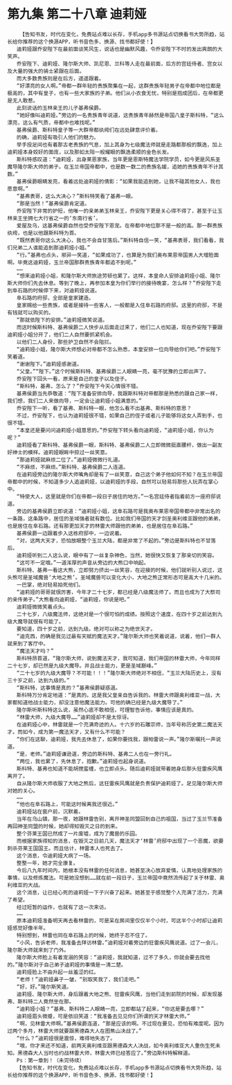 # 第九集 第二十八章 迪莉娅
        【告知书友，时代在变化，免费站点难以长存，手机app多书源站点切换看书大势所趋，站长给你推荐的这个换源APP，听书音色多、换源、找书都好使！】
       迪莉娅跟乔安陛下在最前面谈笑风生，说话也是幽默风趣，令乔安陛下不时的发出爽朗的大笑声。
       乔安陛下、迪莉娅、隆尔斯大师、凯尼恩、兰科等人走在最前面，后方的宫廷侍者、宫女以及大量的强大的骑士紧跟在后面。
       而大多数贵族则是在后方，遥遥跟着。
       “好漂亮的女人啊。”帝都一群年轻的贵族聚集在一起，这群贵族年轻男子在帝都中地位都是极高的，其中有皇子，也有一些大家族的子弟。他们从小衣食无忧，特别是抱成团后，在帝都更是无人敢惹。
       此刻说话的玉林亲王的儿子基弗侯爵。
       “她好像叫迪莉娅。”旁边的一名贵族青年说道，这贵族青年赫然是帝国八皇子斯科特，“这么漂亮，这么有气质，帝都中也难找呢。”
       基弗侯爵、斯科特皇子等一大群帝都纨绔们在远处肆意评价着。
       的确，迪莉娅有吸引人他们的魅力。
       举手投足间也有着那古老贵族的气息，加上其身为七级魔法师就是走路都那般的飘逸，加上迪莉娅本身姣好的面庞，以及那如太阳一般耀眼的飘逸柔顺的金色长发。
       斯科特感叹道：“迪莉娅，出身莱恩家族，当年更是恩斯特魔法学院学员，如今更是风系圣魔导隆尔斯大师的弟子。在玉兰帝国帝都中，也是数一数二的贵族名媛，追她的贵族青年不计其数。”
       基弗侯爵眼睛发亮，看着远处迪莉娅的倩影：“如果我能追到她，让我不碰其他女人，我也愿意啊。”
       “基弗表哥，这么大决心？”斯科特笑看了基弗一眼。
       “那是当然！”基弗侯爵肯定道。
       乔安陛下非常的护短，他唯一的亲弟弟玉林亲王，乔安陛下更是关心得不得了，甚至于让玉林亲王坐拥七大行省之一的‘东南行省’。
       爱屋及乌，这基弗侯爵自然也受乔安陛下恩宠。在帝都中地位那不是一般的高。那一群贵族纨绔，也是以他跟斯科特为首。
       “既然表哥你这么大决心，我也不会自甘落后。”斯科特自信一笑，“基弗表哥，我们看看，我们兄弟二人谁能追到那迪莉娅小姐。”
       “行。”基弗也点头，邪异一笑道，“如果成功了，也算是为我们奥布莱恩帝国男人大增脸面啊。毕竟这迪莉娅，玉兰帝国那群贵族青年都追不到呢。”
       ……
       “想来迪莉娅小姐，和隆尔斯大师旅途劳顿也累了。这样，本皇命人安排迪莉娅小姐、隆尔斯大师你们先去休息。等到了晚上，再参加本皇为你们举行的接待晚宴，怎么样？”乔安陛下走到阜石路的时候停下来，对迪莉娅说道。
       阜石路的府邸，全部是皇家建造。
       皇家赐给一些贵族，或者是接待一些客人，一般都是入住阜石路的府邸。这里的府邸，不是有钱就可以购买的。
       “那就依陛下的安排。”迪莉娅微笑说道。
       而这时候斯科特、基弗侯爵二人快步从后面走过来了，他们二人也知道，现在乔安陛下要跟迪莉娅小姐分开了，他们二人自然要抓紧机会。
       以他们二人身份，那些护卫自然不会阻拦。
       “迪莉娅小姐，隆尔斯大师想必对帝都不怎么熟悉，本皇安排一位向导给你们吧。”乔安陛下笑着道。
       “谢谢陛下。”迪莉娅感谢道。
       “父皇。”“陛下。”这个时候斯科特、基弗侯爵二人眼睛一亮，毫不犹豫的立即出声了。
       乔安陛下回头一看，原来是自己的皇子以及侄子。
       “斯科特，基弗，怎么了？”乔安陛下今天心情很不错。
       基弗侯爵当先恭敬道：“陛下准备安排向导，我跟斯科特对帝都那是熟悉的跟自己家一样，我们想，我们二人来做向导，一定会让迪莉娅小姐满意的。”
       乔安陛下一听，看了基弗、斯科特一眼，他怎么看不出基弗、斯科特的意思？
       不过，乔安陛下，也认为迪莉娅很不错，如果自己的侄子或者儿子能够将这女人弄到手，也很不错。
       “本皇还是要问问迪莉娅小姐意思的。”乔安陛下转头看向迪莉娅，“迪莉娅小姐，你认为呢？”
       迪莉娅看了斯科特、基弗侯爵一眼，斯科特、基弗侯爵二人立即微微挺直腰杆，做出一副友好绅士的模样。迪莉娅眼眸中掠过一丝笑意。
       “那迪莉娅就麻烦二位了。”迪莉娅微微行礼道。
       “不麻烦，不麻烦。”斯科特、基弗侯爵二人连道。
       在迪莉娅旁边的隆尔斯大师嘴角却是有了一丝笑意，自己这个弟子他如何不知？在玉兰帝国帝都中的时候，不知道多少人追迪莉娅，以迪莉娅的手段，自然可以轻易将那些人玩弄在掌心中。
       “特使大人，这里就是你们在帝都一段日子居住的地方。”一名宫廷侍者指着前方一座府邸说道。
       旁边的基弗侯爵立即说道：“迪莉娅小姐，这阜石路可是我奥布莱恩帝国帝都中非常出名的一条路，这条路中，居住的圣域强者就有数位。比如我们帝国的天才剑圣奥利维亚跟他的弟弟，也是居住在阜石路。还有那更加天才的林雷大师跟他的弟弟，也是居住在阜石路。”
       基弗侯爵一边跟着步入这栋府邸中，一边说着。
       “对，这两大天才，恐怕放眼整个玉兰大陆，都是非常了不起的。”旁边是斯科特也不甘落后。
       迪莉娅听到二人这么说，眼中有了一丝复杂神色，当然，她很快又恢复了那亲切的笑容。
       “这可不一定哦。”一道浑厚的声音从旁边的大熊口中响起。
       斯科特、基弗一看这大熊，立即努力挤出一丝笑容，在迎接的时候，他们就听别人说过，这头熊可是圣域魔兽‘大地之熊’。圣域魔兽可以变化大小，大地之熊正常形态可是高大十几米的。
       一巴掌，绝对轻易拍死他们。
       “迪莉娅的哥哥就很厉害，今年才二十七岁，都已经是八级魔法师了。而且也成为了大祭司的亲传弟子。”大熊看向迪莉娅，“迪莉娅，你说是吧。”
       迪莉娅微微笑着点头。
       二十七岁，八级魔法师，这绝对是一个很可怕的成绩。按照这个速度，在四十岁之前达到九级大魔导就很有可能了。
       要知道，四十岁之前，达到九级。绝对可以称之为绝世天才。
       “迪克西，的确是我见过最有天赋的魔法天才。”隆尔斯大师也笑着说道，说着，他们一群人就来到了客厅中。
       “魔法天才吗？”
       斯科特昂首道，“隆尔斯大师，说到魔法天才，我可知道，我们帝国的林雷大师，今年同样二十七岁，却已然是九级大魔导。并且战士能力，更是圣域巅峰。”
       “二十七岁的九级大魔导？不可能！！！”隆尔斯大师绝对不相信，“玉兰大陆历史上，没有三十岁之前，达到九级的。”
       “斯科特，这事情是真的？”基弗侯爵疑惑道。
       斯科特万分肯定地道：“是真的。这是我父皇亲自告诉我的。林雷大师跟奥利维亚一战，大家都知道他战士能力，却没注意他魔法能力。可他的确已经是九级大魔导了。”
       隆尔斯听斯科特这么说，虽然心底不敢相信，可理智告诉他，事情应该是真的。
       “林雷大师，九级大魔导……”迪莉娅却不是太惊讶。
       在迪莉娅心中，林雷就是一个充满奇迹的人。十六岁的石雕宗师，当年号称历史第二魔法天才。而如今，成为第一魔法天才，又有什么不可能？
       “你们在这聊，迪莉娅，我先去休息了，如果你要找我，跟帕雷说一声。”隆尔斯嘱托一声说道。
       “是，老师。”迪莉娅谦逊道，旁边的斯科特、基弗二人也在一旁行礼。
       “两位，我也累了，先休息了，抱歉。”迪莉娅也起身说道。
       斯科特、基弗也知道不能胡搅蛮缠，也立即点头。随后迪莉娅就带着她身后那头狂雷疾风鹰离开了。
       自从隆尔斯大师收服了大地之熊后，这狂雷疾风鹰就是负责保护迪莉娅了。足见隆尔斯大师对她的关心。
       ……
       “他也在阜石路上，可能这时候离我还很近。”
       迪莉娅站在窗户前，沉默着。
       当年在乌山镇，那一夜，她跟林雷告别，离开神圣同盟回到自己的祖国，当过了玉兰节准备再回神圣同盟的时候，她却得知毁灭之日的到来。
       整个芬莱王国已然成了一片废墟，成为了魔兽的乐园。
       而根据家族得知的消息，在毁灭之日前几天，魔法天才‘林雷’府邸中出现了一个恶魔，欲要刺杀芬莱王国国王。而且估计，林雷本人也死去了。
       这个消息，令迪莉娅大病了一场。
       整整一年，她才完全康复。
       今后八九年时间内，她根本没有林雷的任何消息，她甚至决心放弃爱情，认真地处理家族的事情，以及修炼魔法。可是她没想到……就在前一段日子，玉兰帝国中竟然流传起了关于林雷、奥利维亚的大战。
       这个消息，让已经心死的迪莉娅一下子兴奋了起来。她甚至于感觉整个人充满了活力，充满了希望。
       经过短暂的运作，也就有了这一次来访。
       ……
       原本迪莉娅准备明天再去看林雷的，可是呆在房间里仅仅半个小时，可这半个小时却让迪莉娅感觉好像半年。
       特别想到，林雷也同在阜石路上的时候，她终于忍不住了。
       “小风，告诉老师，我准备去拜访林雷。”迪莉娅对着旁边的狂雷疾风鹰说道。过了一会儿，隆尔斯大师就来到了门外。
       隆尔斯大师脸上有着宠溺的笑容：“迪莉娅，我就知道，过不了多久，你就会要去找他的。”隆尔斯对于自己弟子迪莉娅的事情是一清二楚。
       迪莉娅脸上不由升起一丝羞涩的红。
       “老师！”迪莉娅鼻子一皱，“别取笑我了，我们走吧。”
       “好，好。”隆尔斯笑道。
       迪莉娅、隆尔斯大师，身后跟着大地之熊、狂雷疾风鹰，当他们走到前院的时候，却发现基弗、斯科特二人竟然坐在那。
       “迪莉娅小姐？”基弗、斯科特二人眼睛一亮，立即都站了起来，“你这是要去哪？”
       迪莉娅眉头微蹙，可是依旧笑道：“我准备去见见你们所谓的天才林雷大师。”
       “啊，见林雷大师啊。”基弗侯爵连道，“那是应该的啊。不过现在要见，恐怕有难度呢。因为过两个多月，林雷大师就要跟黑德森大人在图焦山决战了。”
       “什么？”迪莉娅很是震惊，难得地失态了。
       “哦，你才来还不知道，前两天奥利维亚跟黑德森大人决战，如今奥利维亚大人重伤生死未知。黑德森大人当时也约战林雷大师，林雷大师已经答应了。”旁边斯科特解释道。
       Ps：第一章到！（未完待续）
       【告知书友，时代在变化，免费站点难以长存，手机app多书源站点切换看书大势所趋，站长给你推荐的这个换源APP，听书音色多、换源、找书都好使！】